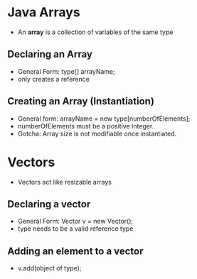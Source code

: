 
# Java Arrays
- An **array** is a collection of variables of the same type

## Declaring an Array
- General Form: type[] arrayName;
- only creates a reference

## Creating an Array (Instantiation)
- General form:  arrayName = new type[numberOfElements];
- numberOfElements must be a positive Integer.
- Gotcha: Array size is not  modifiable once instantiated.

# Vectors
- Vectors act like resizable arrays

## Declaring a vector
- General Form: Vector<type> v = new Vector();
- type needs to be a valid reference type

## Adding an element to a vector
- v.add(object of type);
